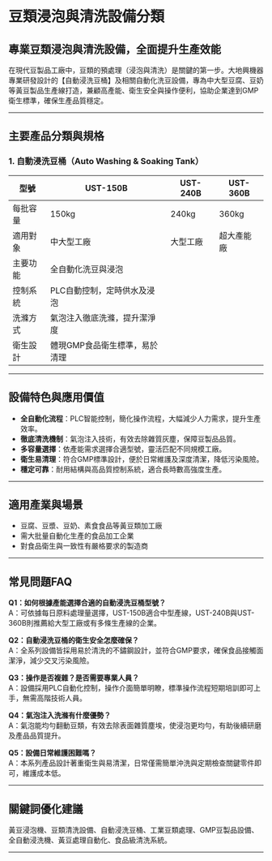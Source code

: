 # 豆類浸泡與清洗設備分類

## 專業豆類浸泡與清洗設備，全面提升生產效能

在現代豆製品工廠中，豆類的預處理（浸泡與清洗）是關鍵的第一步。大地興機器專業研發設計的【自動浸洗豆桶】及相關自動化洗豆設備，專為中大型豆腐、豆奶等黃豆製品生產線打造，兼顧高產能、衛生安全與操作便利，協助企業達到GMP衛生標準，確保生產品質穩定。

---

## 主要產品分類與規格

### 1. 自動浸洗豆桶（Auto Washing & Soaking Tank）

| 型號         | UST-150B   | UST-240B   | UST-360B   |
|--------------|------------|------------|------------|
| 每批容量     | 150kg      | 240kg      | 360kg      |
| 適用對象     | 中大型工廠 | 大型工廠   | 超大產能廠 |
| 主要功能     | 全自動化洗豆與浸泡 |
| 控制系統     | PLC自動控制，定時供水及浸泡 |
| 洗滌方式     | 氣泡注入徹底洗滌，提升潔淨度 |
| 衛生設計     | 體現GMP食品衛生標準，易於清理 |

---

## 設備特色與應用價值

- **全自動化流程**：PLC智能控制，簡化操作流程，大幅減少人力需求，提升生產效率。
- **徹底清洗機制**：氣泡注入技術，有效去除雜質灰塵，保障豆製品品質。
- **多容量選擇**：依產能需求選擇合適型號，靈活匹配不同規模工廠。
- **衛生易清理**：符合GMP標準設計，便於日常維護及深度清潔，降低污染風險。
- **穩定可靠**：耐用結構與高品質控制系統，適合長時數高強度生產。

---

## 適用產業與場景

- 豆腐、豆漿、豆奶、素食食品等黃豆類加工廠
- 需大批量自動化生產的食品加工企業
- 對食品衛生與一致性有嚴格要求的製造商

---

## 常見問題FAQ

**Q1：如何根據產能選擇合適的自動浸洗豆桶型號？**  
A：可依據每日原料處理量選擇，UST-150B適合中型產線，UST-240B與UST-360B則推薦給大型工廠或有多條生產線的企業。

**Q2：自動浸洗豆桶的衛生安全怎麼確保？**  
A：全系列設備皆採用易於清洗的不鏽鋼設計，並符合GMP要求，確保食品接觸面潔淨，減少交叉污染風險。

**Q3：操作是否複雜？是否需要專業人員？**  
A：設備採用PLC自動化控制，操作介面簡單明瞭，標準操作流程短期培訓即可上手，無需高階技術人員。

**Q4：氣泡注入洗滌有什麼優勢？**  
A：氣泡能均勻翻動豆類，有效去除表面雜質塵埃，使浸泡更均勻，有助後續研磨及產品品質提升。

**Q5：設備日常維護困難嗎？**  
A：本系列產品設計著重衛生與易清潔，日常僅需簡單沖洗與定期檢查關鍵零件即可，維護成本低。

---

## 關鍵詞優化建議

黃豆浸泡機、豆類清洗設備、自動浸洗豆桶、工業豆類處理、GMP豆製品設備、全自動浸洗機、黃豆處理自動化、食品級清洗系統。

---